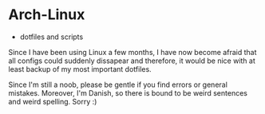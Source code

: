 # Arch-Linux
- dotfiles and scripts

Since I have been using Linux a few months, I have now become afraid that all configs could suddenly dissapear and therefore, it would be nice with at least backup of my most important dotfiles. 

Since I'm still a noob, please be gentle if you find errors or general mistakes. Moreover, I'm Danish, so there is bound to be weird sentences and weird spelling. Sorry :)
